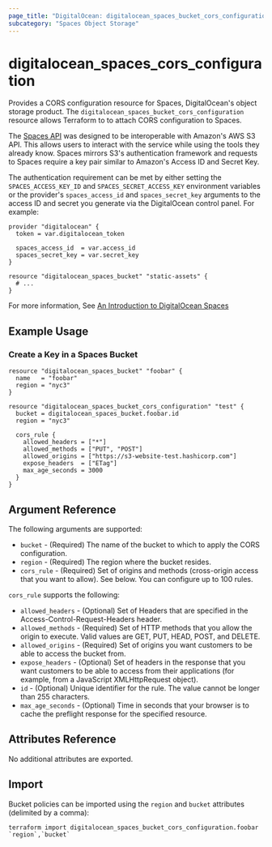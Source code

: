 ```yaml
---
page_title: "DigitalOcean: digitalocean_spaces_bucket_cors_configuration"
subcategory: "Spaces Object Storage"
---
```


# digitalocean\_spaces\_cors_configuration

Provides a CORS configuration resource for Spaces, DigitalOcean's object storage product.
The `digitalocean_spaces_bucket_cors_configuration` resource allows Terraform to to attach CORS configuration to Spaces.

The [Spaces API](https://docs.digitalocean.com/reference/api/spaces-api/) was
designed to be interoperable with Amazon's AWS S3 API. This allows users to
interact with the service while using the tools they already know. Spaces
mirrors S3's authentication framework and requests to Spaces require a key pair
similar to Amazon's Access ID and Secret Key.

The authentication requirement can be met by either setting the
`SPACES_ACCESS_KEY_ID` and `SPACES_SECRET_ACCESS_KEY` environment variables or
the provider's `spaces_access_id` and `spaces_secret_key` arguments to the
access ID and secret you generate via the DigitalOcean control panel. For
example:

```hcl
provider "digitalocean" {
  token = var.digitalocean_token

  spaces_access_id  = var.access_id
  spaces_secret_key = var.secret_key
}

resource "digitalocean_spaces_bucket" "static-assets" {
  # ...
}
```

For more information, See [An Introduction to DigitalOcean Spaces](https://www.digitalocean.com/community/tutorials/an-introduction-to-digitalocean-spaces)

## Example Usage

### Create a Key in a Spaces Bucket

```hcl
resource "digitalocean_spaces_bucket" "foobar" {
  name   = "foobar"
  region = "nyc3"
}

resource "digitalocean_spaces_bucket_cors_configuration" "test" {
  bucket = digitalocean_spaces_bucket.foobar.id
  region = "nyc3"

  cors_rule {
    allowed_headers = ["*"]
    allowed_methods = ["PUT", "POST"]
    allowed_origins = ["https://s3-website-test.hashicorp.com"]
    expose_headers  = ["ETag"]
    max_age_seconds = 3000
  }
}
```

## Argument Reference

The following arguments are supported:

* `bucket` - (Required) The name of the bucket to which to apply the CORS configuration.
* `region` - (Required) The region where the bucket resides.
* `cors_rule` - (Required) Set of origins and methods (cross-origin access that you want to allow). See below. You can configure up to 100 rules.

`cors_rule` supports the following:

* `allowed_headers` - (Optional) Set of Headers that are specified in the Access-Control-Request-Headers header.
* `allowed_methods` - (Required) Set of HTTP methods that you allow the origin to execute. Valid values are GET, PUT, HEAD, POST, and DELETE.
* `allowed_origins` - (Required) Set of origins you want customers to be able to access the bucket from.
* `expose_headers` - (Optional) Set of headers in the response that you want customers to be able to access from their applications (for example, from a JavaScript XMLHttpRequest object).
* `id` - (Optional) Unique identifier for the rule. The value cannot be longer than 255 characters.
* `max_age_seconds` - (Optional) Time in seconds that your browser is to cache the preflight response for the specified resource.

## Attributes Reference

No additional attributes are exported.

## Import

Bucket policies can be imported using the `region` and `bucket` attributes (delimited by a comma):

```
terraform import digitalocean_spaces_bucket_cors_configuration.foobar `region`,`bucket`
```

